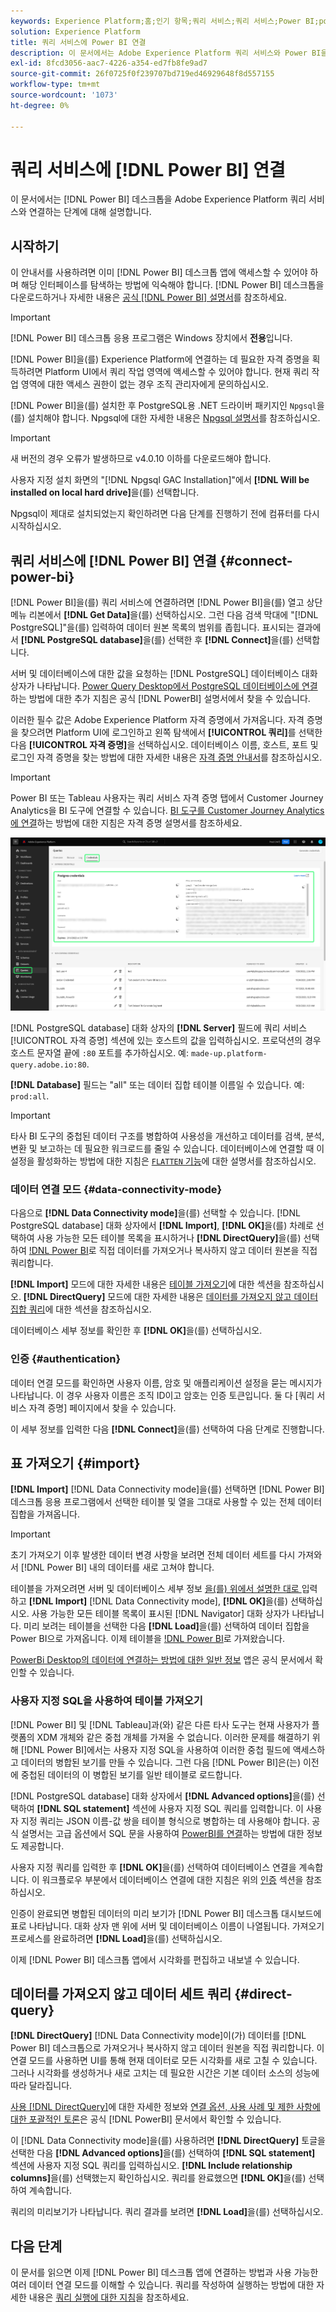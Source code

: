 ```yaml
---
keywords: Experience Platform;홈;인기 항목;쿼리 서비스;쿼리 서비스;Power BI;power bi;쿼리 서비스에 연결;
solution: Experience Platform
title: 쿼리 서비스에 Power BI 연결
description: 이 문서에서는 Adobe Experience Platform 쿼리 서비스와 Power BI을 연결하는 단계를 안내합니다.
exl-id: 8fcd3056-aac7-4226-a354-ed7fb8fe9ad7
source-git-commit: 26f0725f0f239707bd719ed46929648f8d557155
workflow-type: tm+mt
source-wordcount: '1073'
ht-degree: 0%

---
```


# 쿼리 서비스에 [!DNL Power BI] 연결

이 문서에서는 [!DNL Power BI] 데스크톱을 Adobe Experience Platform 쿼리 서비스와 연결하는 단계에 대해 설명합니다.

## 시작하기

이 안내서를 사용하려면 이미 [!DNL Power BI] 데스크톱 앱에 액세스할 수 있어야 하며 해당 인터페이스를 탐색하는 방법에 익숙해야 합니다. [!DNL Power BI] 데스크톱을 다운로드하거나 자세한 내용은 [공식 [!DNL Power BI] 설명서](https://docs.microsoft.com/ko-kr/power-bi/)를 참조하세요.

>[!IMPORTANT]
>
> [!DNL Power BI] 데스크톱 응용 프로그램은 Windows 장치에서 **전용**&#x200B;입니다.

[!DNL Power BI]을(를) Experience Platform에 연결하는 데 필요한 자격 증명을 획득하려면 Platform UI에서 쿼리 작업 영역에 액세스할 수 있어야 합니다. 현재 쿼리 작업 영역에 대한 액세스 권한이 없는 경우 조직 관리자에게 문의하십시오.

[!DNL Power BI]을(를) 설치한 후 PostgreSQL용 .NET 드라이버 패키지인 `Npgsql`을(를) 설치해야 합니다. Npgsql에 대한 자세한 내용은 [Npgsql 설명서](https://www.npgsql.org/doc/index.html)를 참조하십시오.

>[!IMPORTANT]
>
>새 버전의 경우 오류가 발생하므로 v4.0.10 이하를 다운로드해야 합니다.

사용자 지정 설치 화면의 &quot;[!DNL Npgsql GAC Installation]&quot;에서 **[!DNL Will be installed on local hard drive]**&#x200B;을(를) 선택합니다.

Npgsql이 제대로 설치되었는지 확인하려면 다음 단계를 진행하기 전에 컴퓨터를 다시 시작하십시오.

## 쿼리 서비스에 [!DNL Power BI] 연결 {#connect-power-bi}

[!DNL Power BI]을(를) 쿼리 서비스에 연결하려면 [!DNL Power BI]을(를) 열고 상단 메뉴 리본에서 **[!DNL Get Data]**&#x200B;을(를) 선택하십시오. 그런 다음 검색 막대에 &quot;[!DNL PostgreSQL]&quot;을(를) 입력하여 데이터 원본 목록의 범위를 좁힙니다. 표시되는 결과에서 **[!DNL PostgreSQL database]**&#x200B;을(를) 선택한 후 **[!DNL Connect]**&#x200B;을(를) 선택합니다.

서버 및 데이터베이스에 대한 값을 요청하는 [!DNL PostgreSQL] 데이터베이스 대화 상자가 나타납니다. [Power Query Desktop에서 PostgreSQL 데이터베이스에 연결](https://learn.microsoft.com/en-us/power-query/connectors/postgresql#connect-to-a-postgresql-database-from-power-query-desktop)하는 방법에 대한 추가 지침은 공식 [!DNL PowerBI] 설명서에서 찾을 수 있습니다.

이러한 필수 값은 Adobe Experience Platform 자격 증명에서 가져옵니다. 자격 증명을 찾으려면 Platform UI에 로그인하고 왼쪽 탐색에서 **[!UICONTROL 쿼리]**&#x200B;를 선택한 다음 **[!UICONTROL 자격 증명]**&#x200B;을 선택하십시오. 데이터베이스 이름, 호스트, 포트 및 로그인 자격 증명을 찾는 방법에 대한 자세한 내용은 [자격 증명 안내서](../ui/credentials.md)를 참조하십시오.

>[!IMPORTANT]
>
>Power BI 또는 Tableau 사용자는 쿼리 서비스 자격 증명 탭에서 Customer Journey Analytics을 BI 도구에 연결할 수 있습니다. [BI 도구를 Customer Journey Analytics에 연결](../ui/credentials.md#connect-to-customer-journey-analytics)하는 방법에 대한 지침은 자격 증명 설명서를 참조하세요.

![자격 증명 탭과 만료 자격 증명이 강조 표시된 Experience Platform 쿼리 작업 영역입니다.](../images/clients/power-bi/query-service-credentials-page.png)

[!DNL PostgreSQL database] 대화 상자의 **[!DNL Server]** 필드에 쿼리 서비스 [!UICONTROL 자격 증명] 섹션에 있는 호스트의 값을 입력하십시오. 프로덕션의 경우 호스트 문자열 끝에 `:80` 포트를 추가하십시오. 예: `made-up.platform-query.adobe.io:80`.

**[!DNL Database]** 필드는 &quot;all&quot; 또는 데이터 집합 테이블 이름일 수 있습니다. 예: `prod:all`.

>[!IMPORTANT]
>
>타사 BI 도구의 중첩된 데이터 구조를 병합하여 사용성을 개선하고 데이터를 검색, 분석, 변환 및 보고하는 데 필요한 워크로드를 줄일 수 있습니다. 데이터베이스에 연결할 때 이 설정을 활성화하는 방법에 대한 지침은 [`FLATTEN` 기능](../key-concepts/flatten-nested-data.md)에 대한 설명서를 참조하십시오.

### 데이터 연결 모드 {#data-connectivity-mode}

다음으로 **[!DNL Data Connectivity mode]**&#x200B;을(를) 선택할 수 있습니다. [!DNL PostgreSQL database] 대화 상자에서 **[!DNL Import]**, **[!DNL OK]**&#x200B;을(를) 차례로 선택하여 사용 가능한 모든 테이블 목록을 표시하거나 **[!DNL DirectQuery]**&#x200B;을(를) 선택하여 [!DNL Power BI](으)로 직접 데이터를 가져오거나 복사하지 않고 데이터 원본을 직접 쿼리합니다.

**[!DNL Import]** 모드에 대한 자세한 내용은 [테이블 가져오기](#import)에 대한 섹션을 참조하십시오. **[!DNL DirectQuery]** 모드에 대한 자세한 내용은 [데이터를 가져오지 않고 데이터 집합 쿼리](#direct-query)에 대한 섹션을 참조하십시오.

데이터베이스 세부 정보를 확인한 후 **[!DNL OK]**&#x200B;을(를) 선택하십시오.

### 인증 {#authentication}

데이터 연결 모드를 확인하면 사용자 이름, 암호 및 애플리케이션 설정을 묻는 메시지가 나타납니다. 이 경우 사용자 이름은 조직 ID이고 암호는 인증 토큰입니다. 둘 다 [쿼리 서비스 자격 증명] 페이지에서 찾을 수 있습니다.

이 세부 정보를 입력한 다음 **[!DNL Connect]**&#x200B;을(를) 선택하여 다음 단계로 진행합니다.

## 표 가져오기 {#import}

**[!DNL Import]** [!DNL Data Connectivity mode]을(를) 선택하면 [!DNL Power BI] 데스크톱 응용 프로그램에서 선택한 테이블 및 열을 그대로 사용할 수 있는 전체 데이터 집합을 가져옵니다.

>[!IMPORTANT]
>
>초기 가져오기 이후 발생한 데이터 변경 사항을 보려면 전체 데이터 세트를 다시 가져와서 [!DNL Power BI] 내의 데이터를 새로 고쳐야 합니다.

테이블을 가져오려면 서버 및 데이터베이스 세부 정보 [을(를) 위에서 설명한 대로 ](#connect-power-bi)입력하고 **[!DNL Import]** [!DNL Data Connectivity mode], **[!DNL OK]**&#x200B;을(를) 선택하십시오. 사용 가능한 모든 테이블 목록이 표시된 [!DNL Navigator] 대화 상자가 나타납니다. 미리 보려는 테이블을 선택한 다음 **[!DNL Load]**&#x200B;을(를) 선택하여 데이터 집합을 Power BI으로 가져옵니다. 이제 테이블을 [!DNL Power BI](으)로 가져왔습니다.

[PowerBi Desktop의 데이터에 연결하는 방법에 대한 일반 정보](https://learn.microsoft.com/en-us/power-bi/connect-data/desktop-quickstart-connect-to-data#connect-to-data) 앱은 공식 문서에서 확인할 수 있습니다.

### 사용자 지정 SQL을 사용하여 테이블 가져오기

[!DNL Power BI] 및 [!DNL Tableau]과(와) 같은 다른 타사 도구는 현재 사용자가 플랫폼의 XDM 개체와 같은 중첩 개체를 가져올 수 없습니다. 이러한 문제를 해결하기 위해 [!DNL Power BI]에서는 사용자 지정 SQL을 사용하여 이러한 중첩 필드에 액세스하고 데이터의 병합된 보기를 만들 수 있습니다. 그런 다음 [!DNL Power BI]은(는) 이전에 중첩된 데이터의 이 병합된 보기를 일반 테이블로 로드합니다.

[!DNL PostgreSQL database] 대화 상자에서 **[!DNL Advanced options]**&#x200B;을(를) 선택하여 **[!DNL SQL statement]** 섹션에 사용자 지정 SQL 쿼리를 입력합니다. 이 사용자 지정 쿼리는 JSON 이름-값 쌍을 테이블 형식으로 병합하는 데 사용해야 합니다. 공식 설명서는 고급 옵션에서 SQL 문을 사용하여 [PowerBI를 연결](https://learn.microsoft.com/en-us/power-query/connectors/postgresql#connect-using-advanced-options)하는 방법에 대한 정보도 제공합니다.

사용자 지정 쿼리를 입력한 후 **[!DNL OK]**&#x200B;을(를) 선택하여 데이터베이스 연결을 계속합니다. 이 워크플로우 부분에서 데이터베이스 연결에 대한 지침은 위의 [인증](#authentication) 섹션을 참조하십시오.

인증이 완료되면 병합된 데이터의 미리 보기가 [!DNL Power BI] 데스크톱 대시보드에 표로 나타납니다. 대화 상자 맨 위에 서버 및 데이터베이스 이름이 나열됩니다. 가져오기 프로세스를 완료하려면 **[!DNL Load]**&#x200B;을(를) 선택하십시오.

이제 [!DNL Power BI] 데스크톱 앱에서 시각화를 편집하고 내보낼 수 있습니다.

## 데이터를 가져오지 않고 데이터 세트 쿼리 {#direct-query}

**[!DNL DirectQuery]** [!DNL Data Connectivity mode]이(가) 데이터를 [!DNL Power BI] 데스크톱으로 가져오거나 복사하지 않고 데이터 원본을 직접 쿼리합니다. 이 연결 모드를 사용하면 UI를 통해 현재 데이터로 모든 시각화를 새로 고칠 수 있습니다. 그러나 시각화를 생성하거나 새로 고치는 데 필요한 시간은 기본 데이터 소스의 성능에 따라 달라집니다.

[사용 [!DNL DirectQuery]](https://learn.microsoft.com/en-us/power-bi/connect-data/desktop-use-directquery)에 대한 자세한 정보와 [연결 옵션, 사용 사례 및 제한 사항에 대한 포괄적인 토론](https://learn.microsoft.com/en-us/power-bi/connect-data/desktop-directquery-about)은 공식 [!DNL PowerBI] 문서에서 확인할 수 있습니다.

이 [!DNL Data Connectivity mode]을(를) 사용하려면 **[!DNL DirectQuery]** 토글을 선택한 다음 **[!DNL Advanced options]**&#x200B;을(를) 선택하여 **[!DNL SQL statement]** 섹션에 사용자 지정 SQL 쿼리를 입력하십시오. **[!DNL Include relationship columns]**&#x200B;을(를) 선택했는지 확인하십시오. 쿼리를 완료했으면 **[!DNL OK]**&#x200B;을(를) 선택하여 계속합니다.

쿼리의 미리보기가 나타납니다. 쿼리 결과를 보려면 **[!DNL Load]**&#x200B;을(를) 선택하십시오.

## 다음 단계

이 문서를 읽으면 이제 [!DNL Power BI] 데스크톱 앱에 연결하는 방법과 사용 가능한 여러 데이터 연결 모드를 이해할 수 있습니다. 쿼리를 작성하여 실행하는 방법에 대한 자세한 내용은 [쿼리 실행에 대한 지침](../best-practices/writing-queries.md)을 참조하세요.
